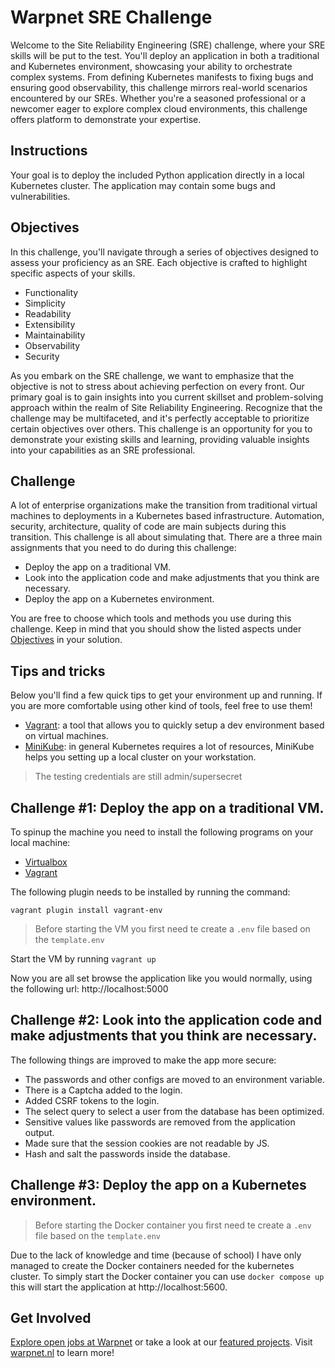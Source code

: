 # Warpnet SRE Challenge

Welcome to the Site Reliability Engineering (SRE) challenge, where your SRE skills will be put to the test. You'll
deploy an application in both a traditional and Kubernetes environment, showcasing your ability to orchestrate complex
systems. From defining Kubernetes manifests to fixing bugs and ensuring good observability, this challenge mirrors
real-world scenarios encountered by our SREs. Whether you're a seasoned professional or a newcomer eager to explore
complex cloud environments, this challenge offers platform to demonstrate your expertise.

## Instructions

Your goal is to deploy the included Python application directly in a local Kubernetes cluster. The application may
contain some bugs and vulnerabilities.

## Objectives

In this challenge, you'll navigate through a series of objectives designed to assess your proficiency as an SRE. Each
objective is crafted to highlight specific aspects of your skills.

- Functionality
- Simplicity
- Readability
- Extensibility
- Maintainability
- Observability
- Security

As you embark on the SRE challenge, we want to emphasize that the objective is not to stress about achieving perfection
on every front. Our primary goal is to gain insights into you current skillset and problem-solving approach within the
realm of Site Reliability Engineering. Recognize that the challenge may be multifaceted, and it's perfectly acceptable
to prioritize certain objectives over others. This challenge is an opportunity for you to demonstrate your existing
skills and learning, providing valuable insights into your capabilities as an SRE professional.

## Challenge

A lot of enterprise organizations make the transition from traditional virtual machines to deployments in a Kubernetes
based infrastructure.
Automation, security, architecture, quality of code are main subjects during this transition. This challenge is all
about simulating that. There are a three main assignments that you need to do during this challenge:

- Deploy the app on a traditional VM.
- Look into the application code and make adjustments that you think are necessary.
- Deploy the app on a Kubernetes environment.

You are free to choose which tools and methods you use during this challenge. Keep in mind that you should show the
listed aspects under [Objectives](#objectives) in your solution.

## Tips and tricks

Below you'll find a few quick tips to get your environment up and running. If you are more comfortable using other kind
of tools, feel free to use them!

- [Vagrant](https://www.vagrantup.com/): a tool that allows you to quickly setup a dev environment based on virtual
  machines.
- [MiniKube](https://minikube.sigs.k8s.io/docs/): in general Kubernetes requires a lot of resources, MiniKube helps you
  setting up a local cluster on your workstation.

> The testing credentials are still admin/supersecret

## Challenge #1: Deploy the app on a traditional VM.

To spinup the machine you need to install the following programs on your local machine:

- [Virtualbox](https://www.virtualbox.org/wiki/Downloads)
- [Vagrant](https://developer.hashicorp.com/vagrant/install?product_intent=vagrant)

The following plugin needs to be installed by running the command:

`vagrant plugin install vagrant-env`

>Before starting the VM you first need te create a `.env` file based on the `template.env`

Start the VM by running `vagrant up`

Now you are all set browse the application like you would normally, using the following url: http://localhost:5000

## Challenge #2: Look into the application code and make adjustments that you think are necessary.

The following things are improved to make the app more secure:

- The passwords and other configs are moved to an environment variable.
- There is a Captcha added to the login.
- Added CSRF tokens to the login.
- The select query to select a user from the database has been optimized.
- Sensitive values like passwords are removed from the application output.
- Made sure that the session cookies are not readable by JS.
- Hash and salt the passwords inside the database.

## Challenge #3: Deploy the app on a Kubernetes environment.

>Before starting the Docker container you first need te create a `.env` file based on the `template.env`
> 
Due to the lack of knowledge and time (because of school) I have only managed to create the Docker containers needed for
the kubernetes cluster. To simply start the Docker container you can use `docker compose up` this will start the
application at http://localhost:5600.

## Get Involved

[Explore open jobs at Warpnet](https://warpnet.nl/jobs/) or take a look at
our [featured projects](https://github.com/warpnet). Visit [warpnet.nl](https://warpnet.nl/) to learn more!
